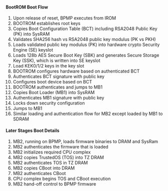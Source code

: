 #### BootROM Boot Flow
  1. Upon release of reset, BPMP executes from IROM
  2. BOOTROM establishes root keys
  3. Copies Boot Configuration Table (BCT) including RSA2048 Public Key (PK) into SysRAM
  4. Validates SHA256 hash vs RSA2048 public key modulus (PK vs PKH)
  5. Loads validated public key modulus (PK) into hardware crypto Security Engine (SE) keyslot
  6. Loads 128b AES Secure Boot Key (SBK) and generates Secure Storage Key (SSK), which is written into SE keyslot
  7. Load KEK0/1/2 keys in the key slot
  8. BOOTROM configures hardware based on authenticated BCT
  9. Authenticates BCT signature with public key
  10. Configures boot device based on BCT
  11. BOOTROM authenticates and jumps to MB1
  12. Copies Boot Loader (MB1) into SysRAM
  13. Authenticates MB1 signature with public key
  14. Locks down security configuration
  15. Jumps to MB1
  16. Similar loading and authentication flow for MB2 except loaded by MB1 to SDRAM

#### Later Stages Boot Details
  1. MB2, running on BPMP, loads firmware binaries to DRAM and SysRam
  2. MB2 authenticates the firmware that is loaded
  3. MB2 initializes required CPU complex
  4. MB2 copies TrustedOS (TOS) into TZ DRAM
  5. MB2 authenticates TOS in TZ DRAM
  6. MB2 copies CBoot into DRAM
  7. MB2 authenticates CBoot
  8. CPU complex begins TOS and CBoot execution
  9. MB2 hand-off control to BPMP firmware


